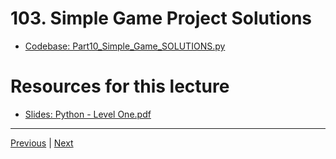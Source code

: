 # 103. Simple Game Project Solutions

-   [Codebase: Part10_Simple_Game_SOLUTIONS.py](../../codebase/python-django/Python_Level_One/Part10_Simple_Game_SOLUTIONS.py)

#  Resources for this lecture


-   [Slides: Python - Level One.pdf](https://python-ds.s3.us-west-1.amazonaws.com/Python-and-Django-Full-Stack-Web-Developer-Bootcamp/Resources/Python+-+Level+One.pdf)


---

[Previous](./102_Part-Ten-Simple-Game-Project-Overview.md) | [Next]()
